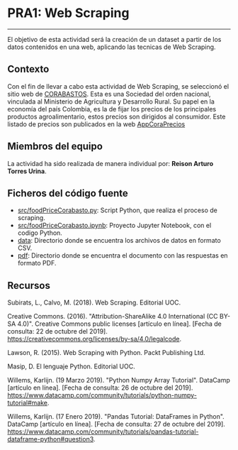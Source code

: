 
# PRA1: Web Scraping
******

El objetivo de esta actividad será la creación de un dataset a partir de los datos contenidos en una web, aplicando las tecnicas de Web Scraping.

## Contexto

Con el fin de llevar a cabo esta actividad de Web Scraping, se seleccionó el sitio web de [CORABASTOS](https://www.corabastos.com.co/aNuevo/index.php/about-joomla/nuestra-historia). Esta  es una Sociedad del orden nacional, vinculada al Ministerio de Agricultura y Desarrollo Rural. Su papel en la economía del país Colombia, es la de fijar los precios de los principales productos agroalimentario, estos precios son dirigidos al consumidor. Este listado de precios son publicados en la web [AppCoraPrecios](https://www.corabastos.com.co/sitio/historicoApp2/reportes/prueba.php)

## Miembros del equipo

La actividad ha sido realizada de manera individual por:
**Reison Arturo Torres Urina**.

## Ficheros del código fuente

* [src/foodPriceCorabasto.py](): Script Python, que realiza el proceso de scraping.
* [src/foodPriceCorabasto.ipynb](): Proyecto Jupyter Notebook, con el codigo Python.
* [data](): Directorio donde se encuentra los archivos de datos en formato CSV.
* [pdf](): Directorio donde se encuentra el documento con las respuestas en formato PDF.


## Recursos

Subirats, L., Calvo, M. (2018). Web Scraping. Editorial UOC.

Creative Commons. (2016). "Attribution-ShareAlike 4.0 International (CC BY-SA 4.0)". Creative Commons public licenses [artículo en línea]. [Fecha de consulta: 22 de octubre del 2019]. <https://creativecommons.org/licenses/by-sa/4.0/legalcode>.

Lawson, R. (2015). Web Scraping with Python. Packt Publishing Ltd.

Masip, D. El lenguaje Python. Editorial UOC.

Willems, Karlijn. (19 Marzo 2019). "Python Numpy Array Tutorial". DataCamp [artículo en línea]. [Fecha de consulta: 26 de octubre del 2019]. <https://www.datacamp.com/community/tutorials/python-numpy-tutorial#make>.

Willems, Karlijn. (17 Enero 2019). "Pandas Tutorial: DataFrames in Python". DataCamp [artículo en línea]. [Fecha de consulta: 27 de octubre del 2019]. <https://www.datacamp.com/community/tutorials/pandas-tutorial-dataframe-python#question3>.

